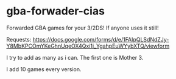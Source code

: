 # gba-forwader-cias
Forwarded GBA games for your 3/2DS! If anyone uses it still!

Requests: https://docs.google.com/forms/d/e/1FAIpQLSdNdZJy-Y8MbKPCOmYKeGhnUqeOX4Qxi1i_YgahpEuWYybXTQ/viewform

I try to add as many as i can. The first one is Mother 3.

I add 10 games every version.
